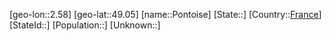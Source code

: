 ﻿---
location: [49.05,2.58]
type: City
tags:
- geo/City


SpocWebEntityId: 33450
isDeleted: false
confidential: public

---
[geo-lon::2.58]
[geo-lat::49.05]
[name::Pontoise]
[State::]
[Country::[France](geo/Continent/Europe/France.md)]
[StateId::]
[Population::]
[Unknown::]

